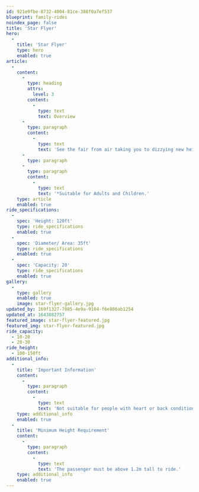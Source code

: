 ```yaml
---
id: 921e9fbe-8732-4004-81ce-388f0a7ef537
blueprint: family-rides
noindex_page: false
title: 'Star Flyer'
hero:
  -
    title: 'Star Flyer'
    type: hero
    enabled: true
article:
  -
    content:
      -
        type: heading
        attrs:
          level: 3
        content:
          -
            type: text
            text: Overview
      -
        type: paragraph
        content:
          -
            type: text
            text: 'See the fair from air taking you to dizzying new heights!'
      -
        type: paragraph
      -
        type: paragraph
        content:
          -
            type: text
            text: '*Suitable for Adults and Children.'
    type: article
    enabled: true
ride_specifications:
  -
    spec: 'Height: 120ft'
    type: ride_specifications
    enabled: true
  -
    spec: 'Diameter/ Area: 35ft'
    type: ride_specifications
    enabled: true
  -
    spec: 'Capacity: 20'
    type: ride_specifications
    enabled: true
gallery:
  -
    type: gallery
    enabled: true
    image: star-flyer-gallery.jpg
updated_by: 169f1327-7085-4e9a-9104-f6e806ab1254
updated_at: 1643882757
featured_image: star-flyer-featured.jpg
featured_img: star-flyer-featured.jpg
ride_capacity:
  - 10-20
  - 20-30
ride_height:
  - 100-150ft
additional_info:
  -
    title: 'Important Information'
    content:
      -
        type: paragraph
        content:
          -
            type: text
            text: 'Not suitable for people with heart or back conditions or of a nervous disposition should avoid riding. Other medical conditions that may preclude riding include pregnancy, recent surgery, broken bones, or neck problems.'
    type: additional_info
    enabled: true
  -
    title: 'Minimum Height Requirement'
    content:
      -
        type: paragraph
        content:
          -
            type: text
            text: 'The passenger must be above 1.2m tall to ride.'
    type: additional_info
    enabled: true
---
```

